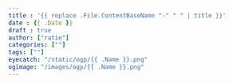 ```yaml
---
title : '{{ replace .File.ContentBaseName "-" " " | title }}'
date : {{ .Date }}
draft : true
author: ["ratie"]
categories: [""]
tags: [""]
eyecatch: "/static/ogp/{{ .Name }}.png"
ogimage: "/images/ogp/{{ .Name }}.png"
---
```

